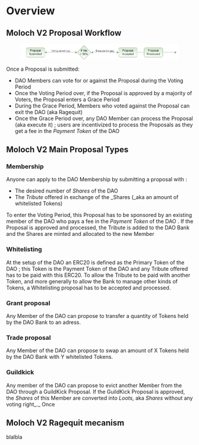# Overview

## Moloch V2 Proposal Workflow

<figure><img src="../.gitbook/assets/proposals workflow.png" alt=""><figcaption></figcaption></figure>

Once a Proposal is submitted:

* DAO Members can vote for or against the Proposal during the Voting Period
* Once the Voting Period over, if the Proposal is approved by a majority of Voters, the Proposal enters a Grace Period
* During the Grace Period, Members who voted against the Proposal can exit the DAO (aka Ragequit)
* Once the Grace Period over, any DAO Member can process the Proposal (aka execute it) ; users are incentivized to process the Proposals as they get a fee in the _Payment Token_ of the DAO



## Moloch V2 Main Proposal Types

### Membership

Anyone can apply to the DAO Membership by submitting a proposal with :

* The desired number of _Shares_ of the DAO
* The _Tribute_ offered in exchange of the _Shares (_aka an amount of whitelisted Tokens)

To enter the Voting Period, this Proposal has to be sponsored by an existing member of the DAO who pays a fee in the _Payment Token_ of the DAO . If the Proposal is approved and processed, the Tribute is added to the DAO Bank and the Shares are minted and allocated to the new Member

### Whitelisting

At the setup of the DAO an ERC20 is defined as the Primary Token of the DAO ; this Token is the Payment Token of the DAO and any Tribute offered has to be paid with this ERC20. To allow the Tribute to be paid with another Token, and more generally to allow the Bank to manage other kinds of Tokens, a Whitelisting proposal has to be accepted and processed.

### Grant proposal

Any Member of the DAO can propose to transfer a quantity of Tokens held by the DAO Bank to an adress.

### Trade proposal

Any Member of the DAO can propose to swap an amount of X Tokens held by the DAO Bank with Y whitelisted Tokens.

### Guildkick

Any member of the DAO can propose to evict another Member from the DAO through a GuildKick Proposal. If the GuildKick Proposal is approved, the _Shares_ of this Member are converted into _Loots,_ aka _Shares_ without any voting right_._ Once&#x20;



## Moloch V2 Ragequit mecanism

blalbla













